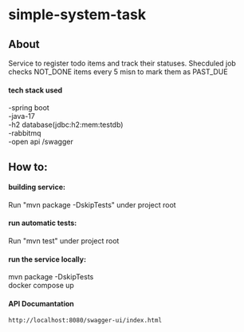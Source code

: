 # simple-system-task
## About

Service to register todo items and track their statuses. Shecduled job checks NOT_DONE items every 5 misn to mark them as PAST_DUE 

#### tech stack used
 -spring boot<br />
 -java-17<br />
 -h2 database(jdbc:h2:mem:testdb)<br />
 -rabbitmq<br />
 -open api /swagger

## How to:

#### building service:
Run "mvn package -DskipTests" under project root

#### run automatic tests:
Run "mvn test" under project root

#### run the service locally:
mvn package -DskipTests<br />
docker compose up

#### API Documantation
	http://localhost:8080/swagger-ui/index.html
